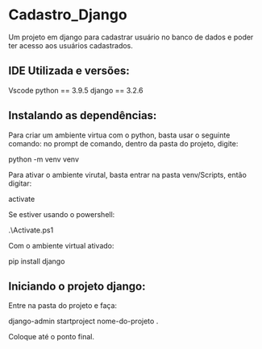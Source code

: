 # Cadastro_Django
Um projeto em django para cadastrar usuário no banco de dados e poder ter acesso aos usuários cadastrados.

## IDE Utilizada e versões: 

Vscode
python == 3.9.5
django == 3.2.6

## Instalando as dependências:

 Para criar um ambiente virtua com o python, basta usar o seguinte comando:
  no prompt de comando, dentro da pasta do projeto, digite: 
  
  python -m venv venv
  
  Para ativar o ambiente virutal, basta entrar na pasta venv/Scripts, então digitar:
  
  activate
  
  Se estiver usando o powershell:
  
  .\Activate.ps1
  
  Com o ambiente virtual ativado:
  
  pip install django
 
 ## Iniciando o projeto django:
 
 Entre na pasta do projeto e faça:
 
 django-admin startproject nome-do-projeto .
 
 Coloque até o ponto final.
 
 
    
